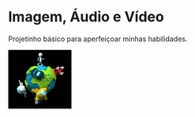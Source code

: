 # Imagem, Áudio e Vídeo
Projetinho básico para aperfeiçoar minhas habilidades.

<img src="img/cartoon.gif">

